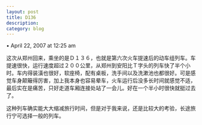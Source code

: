 ```yaml
---
layout: post
title: D136
description: 
category: blog
---
```

• April 22, 2007 at 12:25 am 

这次从郑州回来，乘坐的是Ｄ１３６，也就是第六次火车提速后的动车组列车。车提速很快，运行速度超过２００公里，从郑州到安阳比Ｔ字头的列车快了半个小时。车内得装潢也很好，软座椅，配有桌板，洗手间以及洗漱池也都很好。可是感觉车身颠簸得厉害，加上我本身也容易晕车，火车运行后没多长时间就感觉不适，最后实在是痛苦，只好走道车厢连接处站了一会儿。好在一个半小时很快就挺过去了。

这种列车确实能大大缩减旅行时间，但是对于我来说，还是比较大的考验，长途旅行宁可选择一般的列车。